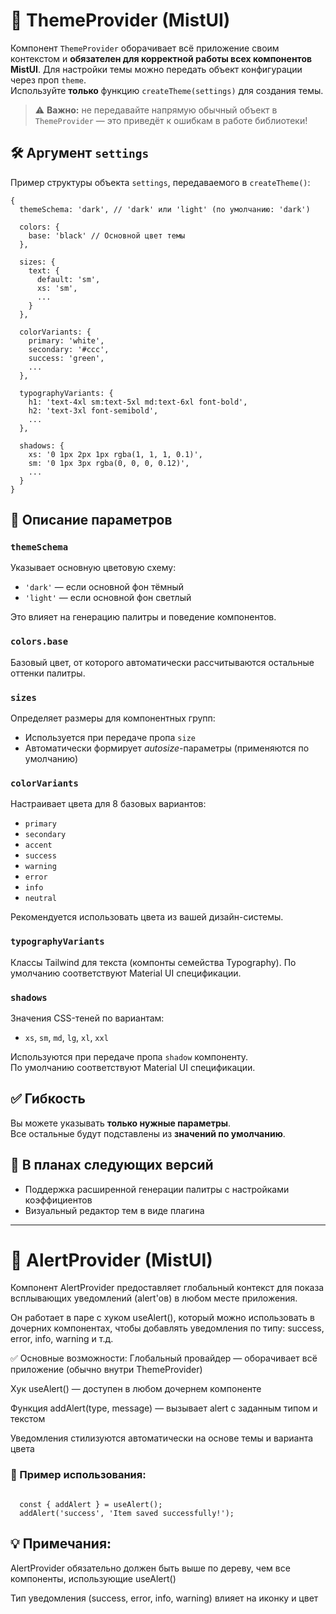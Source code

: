 
# 🎨 ThemeProvider (MistUI)

Компонент `ThemeProvider` оборачивает всё приложение своим контекстом и **обязателен для корректной работы всех компонентов MistUI**.
Для настройки темы можно передать объект конфигурации через проп `theme`.  
Используйте **только** функцию `createTheme(settings)` для создания темы.

> ⚠️ **Важно:** не передавайте напрямую обычный объект в `ThemeProvider` — это приведёт к ошибкам в работе библиотеки!



## 🛠️ Аргумент `settings`
Пример структуры объекта `settings`, передаваемого в `createTheme()`:

```tsx
{
  themeSchema: 'dark', // 'dark' или 'light' (по умолчанию: 'dark')

  colors: {
    base: 'black' // Основной цвет темы
  },

  sizes: {
    text: {
      default: 'sm',
      xs: 'sm',
      ...
    }
  },

  colorVariants: {
    primary: 'white',
    secondary: '#ccc',
    success: 'green',
    ...
  },

  typographyVariants: {
    h1: 'text-4xl sm:text-5xl md:text-6xl font-bold',
    h2: 'text-3xl font-semibold',
    ...
  },

  shadows: {
    xs: '0 1px 2px 1px rgba(1, 1, 1, 0.1)',
    sm: '0 1px 3px rgba(0, 0, 0, 0.12)',
    ...
  }
}
```

## 📘 Описание параметров
### `themeSchema`
Указывает основную цветовую схему:
- `'dark'` — если основной фон тёмный
- `'light'` — если основной фон светлый

Это влияет на генерацию палитры и поведение компонентов.


### `colors.base`
Базовый цвет, от которого автоматически рассчитываются остальные оттенки палитры.


### `sizes`
Определяет размеры для компонентных групп:
- Используется при передаче пропа `size`
- Автоматически формирует *autosize*-параметры (применяются по умолчанию)


### `colorVariants`
Настраивает цвета для 8 базовых вариантов:
- `primary`
- `secondary`
- `accent`
- `success`
- `warning`
- `error`
- `info`
- `neutral`

Рекомендуется использовать цвета из вашей дизайн-системы.


### `typographyVariants`
Классы Tailwind для текста (компонты семейства Typography). По умолчанию соответствуют Material UI спецификации.


### `shadows`
Значения CSS-теней по вариантам:
- `xs`, `sm`, `md`, `lg`, `xl`, `xxl`

Используются при передаче пропа `shadow` компоненту.  
По умолчанию соответствуют Material UI спецификации.


## ✅ Гибкость

Вы можете указывать **только нужные параметры**.  
Все остальные будут подставлены из **значений по умолчанию**.


## 🧩 В планах следующих версий

- Поддержка расширенной генерации палитры с настройками коэффициентов
- Визуальный редактор тем в виде плагина


------
# 🔔 AlertProvider (MistUI)

Компонент AlertProvider предоставляет глобальный контекст для показа всплывающих уведомлений (alert'ов) в любом месте приложения.

Он работает в паре с хуком useAlert(), который можно использовать в дочерних компонентах, чтобы добавлять уведомления по типу: success, error, info, warning и т.д.

✅ Основные возможности:
Глобальный провайдер — оборачивает всё приложение (обычно внутри ThemeProvider)

Хук useAlert() — доступен в любом дочернем компоненте

Функция addAlert(type, message) — вызывает alert с заданным типом и текстом

Уведомления стилизуются автоматически на основе темы и варианта цвета

### 🧩 Пример использования:
``` tsx

  const { addAlert } = useAlert();
  addAlert('success', 'Item saved successfully!');

```

## 💡 Примечания:
AlertProvider обязательно должен быть выше по дереву, чем все компоненты, использующие useAlert()

Тип уведомления (success, error, info, warning) влияет на иконку и цвет